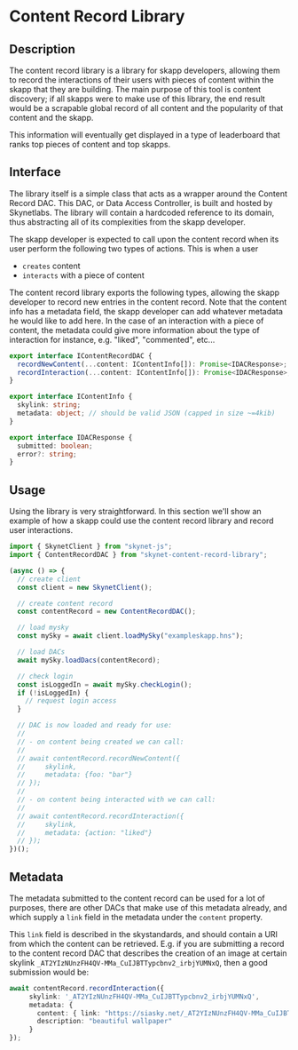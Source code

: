 # Content Record Library

## Description

The content record library is a library for skapp developers, allowing them to
record the interactions of their users with pieces of content within the skapp
that they are building. The main purpose of this tool is content discovery; if
all skapps were to make use of this library, the end result would be a scrapable
global record of all content and the popularity of that content and the skapp.

This information will eventually get displayed in a type of leaderboard that
ranks top pieces of content and top skapps.

## Interface

The library itself is a simple class that acts as a wrapper around the Content
Record DAC. This DAC, or Data Access Controller, is built and hosted by
Skynetlabs. The library will contain a hardcoded reference to its domain, thus
abstracting all of its complexities from the skapp developer.

The skapp developer is expected to call upon the content record when its user
perform the following two types of actions. This is when a user

- `creates` content
- `interacts` with a piece of content

The content record library exports the following types, allowing the skapp
developer to record new entries in the content record. Note that the content
info has a metadata field, the skapp developer can add whatever metadata he
would like to add here. In the case of an interaction with a piece of content,
the metadata could give more information about the type of interaction for
instance, e.g. "liked", "commented", etc...

```typescript
export interface IContentRecordDAC {
  recordNewContent(...content: IContentInfo[]): Promise<IDACResponse>;
  recordInteraction(...content: IContentInfo[]): Promise<IDACResponse>;
}

export interface IContentInfo {
  skylink: string;
  metadata: object; // should be valid JSON (capped in size ~=4kib)
}

export interface IDACResponse {
  submitted: boolean;
  error?: string;
}
```

## Usage

Using the library is very straightforward. In this section we'll show an example
of how a skapp could use the content record library and record user interactions.

```typescript
import { SkynetClient } from "skynet-js";
import { ContentRecordDAC } from "skynet-content-record-library";

(async () => {
  // create client
  const client = new SkynetClient();

  // create content record
  const contentRecord = new ContentRecordDAC();

  // load mysky
  const mySky = await client.loadMySky("exampleskapp.hns");

  // load DACs
  await mySky.loadDacs(contentRecord);

  // check login
  const isLoggedIn = await mySky.checkLogin();
  if (!isLoggedIn) {
    // request login access
  }

  // DAC is now loaded and ready for use:
  //
  // - on content being created we can call:
  //
  // await contentRecord.recordNewContent({
  //     skylink,
  //     metadata: {foo: "bar"}
  // });
  //
  // - on content being interacted with we can call:
  //
  // await contentRecord.recordInteraction({
  //     skylink,
  //     metadata: {action: "liked"}
  // });
})();
```

## Metadata

The metadata submitted to the content record can be used for a lot of purposes,
there are other DACs that make use of this metadata already, and which supply a
`link` field in the metadata under the `content` property.

This `link` field is described in the skystandards, and should contain a URI
from which the content can be retrieved. E.g. if you are submitting a record to
the content record DAC that describes the creation of an image at certain
skylink `_AT2YIzNUnzFH4QV-MMa_CuIJBTTypcbnv2_irbjYUMNxQ`, then a good submission
would be:

```typescript
await contentRecord.recordInteraction({
     skylink: '_AT2YIzNUnzFH4QV-MMa_CuIJBTTypcbnv2_irbjYUMNxQ',
     metadata: {
       content: { link: "https://siasky.net/_AT2YIzNUnzFH4QV-MMa_CuIJBTTypcbnv2_irbjYUMNxQ" },
       description: "beautiful wallpaper"
     }
});
```